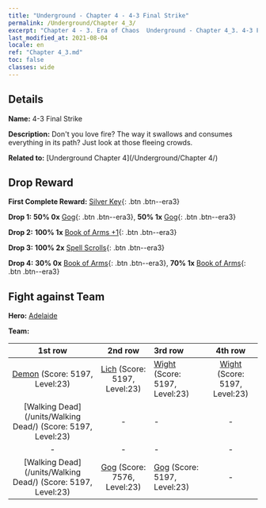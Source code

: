 ```yaml
---
title: "Underground - Chapter 4 - 4-3 Final Strike"
permalink: /Underground/Chapter 4_3/
excerpt: "Chapter 4 - 3. Era of Chaos  Underground - Chapter 4_3. 4-3 Final Strike"
last_modified_at: 2021-08-04
locale: en
ref: "Chapter 4_3.md"
toc: false
classes: wide
---
```


## Details

 **Name:** 4-3 Final Strike

 **Description:** Don't you love fire? The way it swallows and consumes everything in its path? Just look at those fleeing crowds.

 **Related to:** [Underground Chapter 4](/Underground/Chapter 4/)

## Drop Reward

 **First Complete Reward:** [Silver Key](/Items/con_693/){: .btn .btn--era3}

 **Drop 1:** **50% 0x** [Gog](/Items/unt_227/){: .btn .btn--era3}, **50% 1x** [Gog](/Items/unt_227/){: .btn .btn--era3}

 **Drop 2:** **100% 1x** [Book of Arms +1](/Items/mat_25/){: .btn .btn--era3}

 **Drop 3:** **100% 2x** [Spell Scrolls](/Items/con_694/){: .btn .btn--era3}

 **Drop 4:** **30% 0x** [Book of Arms](/Items/mat_18/){: .btn .btn--era3}, **70% 1x** [Book of Arms](/Items/mat_18/){: .btn .btn--era3}


## Fight against Team
 **Hero:** [Adelaide](/heroes/Adelaide/)

 **Team:**


  | 1st row | 2nd row | 3rd row | 4th row |
  |:----:|:----:|:----|:----:|
  | [Demon](/units/Demon/) (Score: 5197, Level:23)  | [Lich](/units/Lich/) (Score: 5197, Level:23)  | [Wight](/units/Wight/) (Score: 5197, Level:23)  | [Wight](/units/Wight/) (Score: 5197, Level:23)  |
  | [Walking Dead](/units/Walking Dead/) (Score: 5197, Level:23)  | - | - | - |
  | - | - | - | - |
  | [Walking Dead](/units/Walking Dead/) (Score: 5197, Level:23)  | [Gog](/units/Gog/) (Score: 7576, Level:23)  | [Gog](/units/Gog/) (Score: 5197, Level:23)  | - |


